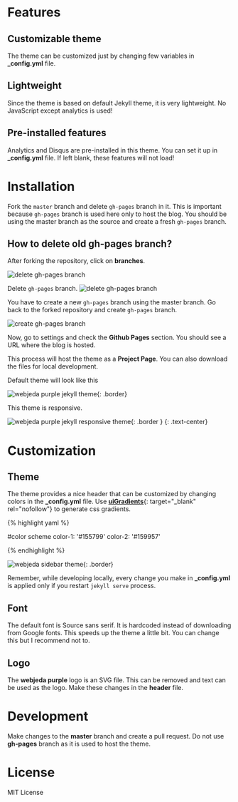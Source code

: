 # Features

## Customizable theme
The theme can be customized just by changing few variables in **_config.yml** file.

## Lightweight
Since the theme is based on default Jekyll theme, it is very lightweight. No JavaScript except analytics is used!

## Pre-installed features
Analytics and Disqus are pre-installed in this theme. You can set it up in **_config.yml** file. If left blank, these features will not load!


# Installation
Fork the ``master`` branch and delete ``gh-pages`` branch in it. This is important because ``gh-pages`` branch is used here only to host the blog. You should be using the master branch as the source and create a fresh ``gh-pages`` branch.

## How to delete old **gh-pages** branch?
After forking the repository, click on **branches**.

![delete gh-pages branch](/images/delete-github-branch.png)

Delete ``gh-pages`` branch.
![delete gh-pages branch](/images/delete-github-branch-2.png)

You have to create a new ``gh-pages`` branch using the master branch. Go back to the forked repository and create ``gh-pages`` branch.

![create gh-pages branch](/images/create-gh-pages-branch.JPG)

Now, go to settings and check the **Github Pages** section. You should see a URL where the blog is hosted.

This process will host the theme as a **Project Page**. You can also download the files for local development. 

Default theme will look like this

![webjeda purple jekyll theme](/images/webjeda-purple-jekyll-theme.png){: .border}

This theme is responsive.

![webjeda purple jekyll responsive theme](/images/webjeda-purple-jekyll-responsive-theme.png){: .border }
{: .text-center}


# Customization

## Theme
The theme provides a nice header that can be customized by changing colors in the **_config.yml** file. Use [**uiGradients**](http://uigradients.com/){: target="_blank" rel="nofollow"} to generate css gradients.

{% highlight yaml %}

#color scheme
color-1: '#155799'
color-2: '#159957'  

{% endhighlight %}

![webjeda sidebar theme](/images/webjeda-purple-jekyll-theme-2.png){: .border}

Remember, while developing locally, every change you make in **_config.yml** is applied only if you restart ``jekyll serve`` process.

## Font 
The default font is Source sans serif. It is hardcoded instead of downloading from Google fonts. This speeds up the theme a little bit. You can change this but I recommend not to.

## Logo
The **webjeda purple** logo is an SVG file. This can be removed and text can be used as the logo. Make these changes in the **header** file.

# Development
Make changes to the **master** branch and create a pull request. Do not use **gh-pages** branch as it is used to host the theme.


# License
MIT License